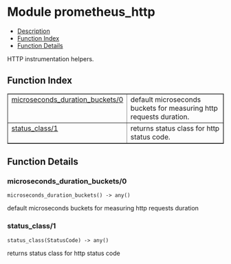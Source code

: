

# Module prometheus_http #
* [Description](#description)
* [Function Index](#index)
* [Function Details](#functions)

HTTP instrumentation helpers.

<a name="index"></a>

## Function Index ##


<table width="100%" border="1" cellspacing="0" cellpadding="2" summary="function index"><tr><td valign="top"><a href="#microseconds_duration_buckets-0">microseconds_duration_buckets/0</a></td><td>default microseconds buckets for measuring http requests duration.</td></tr><tr><td valign="top"><a href="#status_class-1">status_class/1</a></td><td>returns status class for http status code.</td></tr></table>


<a name="functions"></a>

## Function Details ##

<a name="microseconds_duration_buckets-0"></a>

### microseconds_duration_buckets/0 ###

`microseconds_duration_buckets() -> any()`

default microseconds buckets for measuring http requests duration

<a name="status_class-1"></a>

### status_class/1 ###

`status_class(StatusCode) -> any()`

returns status class for http status code

